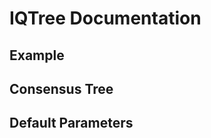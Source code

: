 IQTree Documentation
=============================


Example
-----

Consensus Tree
----------------

Default Parameters
-------------------
